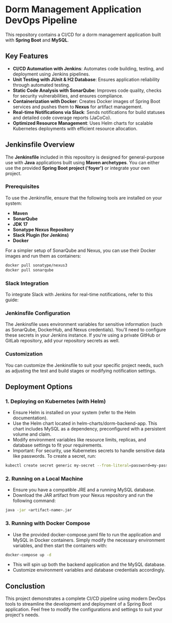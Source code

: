 
# Dorm Management Application DevOps Pipeline

This repository contains a CI/CD for a dorm management application built with **Spring Boot** and **MySQL**.

## Key Features

- **CI/CD Automation with Jenkins**: Automates code building, testing, and deployment using Jenkins pipelines.
- **Unit Testing with JUnit & H2 Database**: Ensures application reliability through automated testing.
- **Static Code Analysis with SonarQube**: Improves code quality, checks for security vulnerabilities, and ensures compliance.
- **Containerization with Docker**: Creates Docker images of Spring Boot services and pushes them to **Nexus** for artifact management.
- **Real-time Notifications via Slack**: Sends notifications for build statuses and detailed code coverage reports (JaCoCo).
- **Optimized Resource Management**: Uses Helm charts for scalable Kubernetes deployments with efficient resource allocation.

## Jenkinsfile Overview

The **Jenkinsfile** included in this repository is designed for general-purpose use with **Java** applications built using **Maven archetypes**. You can either use the provided **Spring Boot project ('foyer')** or integrate your own project.

### Prerequisites

To use the Jenkinsfile, ensure that the following tools are installed on your system:

- **Maven**
- **SonarQube**
- **JDK 17**
- **Sonatype Nexus Repository**
- **Slack Plugin (for Jenkins)**
- **Docker**

For a simpler setup of SonarQube and Nexus, you can use their Docker images and run them as containers:

```bash
docker pull sonatype/nexus3
docker pull sonarqube
```

### Slack Integration
To integrate Slack with Jenkins for real-time notifications, refer to this guide:


### Jenkinsfile Configuration
The Jenkinsfile uses environment variables for sensitive information (such as SonarQube, DockerHub, and Nexus credentials). You'll need to configure these secrets in your Jenkins instance. If you're using a private GitHub or GitLab repository, add your repository secrets as well.

### Customization
You can customize the Jenkinsfile to suit your specific project needs, such as adjusting the test and build stages or modifying notification settings.

## Deployment Options

### 1. Deploying on Kubernetes (with Helm)

- Ensure Helm is installed on your system (refer to the Helm documentation).
- Use the Helm chart located in helm-charts/dorm-backend-app. This chart includes MySQL as a dependency, preconfigured with a persistent volume and claim.
- Modify environment variables like resource limits, replicas, and database settings to fit your requirements.
- Important: For security, use Kubernetes secrets to handle sensitive data like passwords. To create a secret, run:

```bash
kubectl create secret generic my-secret --from-literal=password=my-password
```

### 2. Running on a Local Machine

- Ensure you have a compatible JRE and a running MySQL database.
- Download the JAR artifact from your Nexus repository and run the following command:

```bash
java -jar <artifact-name>.jar
```

### 3. Running with Docker Compose

- Use the provided docker-compose.yaml file to run the application and MySQL in Docker containers. Simply modify the necessary environment variables, and then start the containers with:

```bash
docker-compose up -d
```
- This will spin up both the backend application and the MySQL database.
- Customize environment variables and database credentials accordingly.

## Conclustion

This project demonstrates a complete CI/CD pipeline using modern DevOps tools to streamline the development and deployment of a Spring Boot application. Feel free to modify the configurations and settings to suit your project's needs.